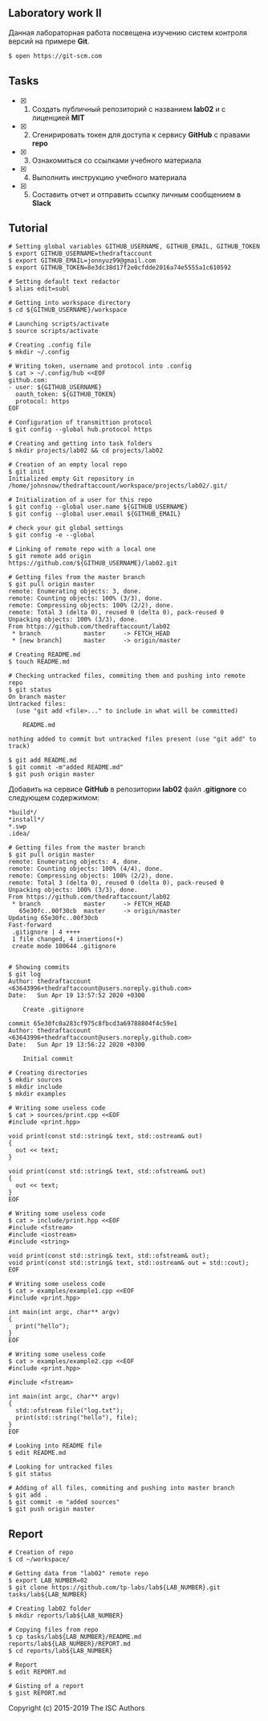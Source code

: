 ## Laboratory work II

Данная лабораторная работа посвещена изучению систем контроля версий на примере **Git**.

```bash
$ open https://git-scm.com
```

## Tasks

- [x] 1. Создать публичный репозиторий с названием **lab02** и с лиценцией **MIT**
- [x] 2. Сгенирировать токен для доступа к сервису **GitHub** с правами **repo**
- [x] 3. Ознакомиться со ссылками учебного материала
- [x] 4. Выполнить инструкцию учебного материала
- [x] 5. Составить отчет и отправить ссылку личным сообщением в **Slack**

## Tutorial

```ShellSession
# Setting global variables GITHUB_USERNAME, GITHUB_EMAIL, GITHUB_TOKEN
$ export GITHUB_USERNAME=thedraftaccount
$ export GITHUB_EMAIL=jonnyuz99@gmail.com
$ export GITHUB_TOKEN=8e3dc38d17f2e0cfdde2016a74e5555a1c610592

# Setting default text redactor
$ alias edit=subl
```

```ShellSession
# Getting into workspace directory
$ cd ${GITHUB_USERNAME}/workspace

# Launching scripts/activate
$ source scripts/activate
```

```ShellSession
# Creating .config file
$ mkdir ~/.config

# Writing token, username and protocol into .config
$ cat > ~/.config/hub <<EOF
github.com:
- user: ${GITHUB_USERNAME}
  oauth_token: ${GITHUB_TOKEN}
  protocol: https
EOF

# Configuration of transmittion protocol
$ git config --global hub.protocol https
```

```ShellSession
# Creating and getting into task folders
$ mkdir projects/lab02 && cd projects/lab02

# Creation of an empty local repo
$ git init
Initialized empty Git repository in /home/johnsnow/thedraftaccount/workspace/projects/lab02/.git/

# Initialization of a user for this repo
$ git config --global user.name ${GITHUB_USERNAME}
$ git config --global user.email ${GITHUB_EMAIL}

# check your git global settings
$ git config -e --global

# Linking of remote repo with a local one
$ git remote add origin https://github.com/${GITHUB_USERNAME}/lab02.git

# Getting files from the master branch
$ git pull origin master
remote: Enumerating objects: 3, done.
remote: Counting objects: 100% (3/3), done.
remote: Compressing objects: 100% (2/2), done.
remote: Total 3 (delta 0), reused 0 (delta 0), pack-reused 0
Unpacking objects: 100% (3/3), done.
From https://github.com/thedraftaccount/lab02
 * branch            master     -> FETCH_HEAD
 * [new branch]      master     -> origin/master

# Creating README.md
$ touch README.md

# Checking untracked files, commiting them and pushing into remote repo
$ git status
On branch master
Untracked files:
  (use "git add <file>..." to include in what will be committed)

	README.md

nothing added to commit but untracked files present (use "git add" to track)

$ git add README.md
$ git commit -m"added README.md"
$ git push origin master
```

Добавить на сервисе **GitHub** в репозитории **lab02** файл **.gitignore**
со следующем содержимом:

```ShellSession
*build*/
*install*/
*.swp
.idea/
```

```ShellSession
# Getting files from the master branch
$ git pull origin master
remote: Enumerating objects: 4, done.
remote: Counting objects: 100% (4/4), done.
remote: Compressing objects: 100% (2/2), done.
remote: Total 3 (delta 0), reused 0 (delta 0), pack-reused 0
Unpacking objects: 100% (3/3), done.
From https://github.com/thedraftaccount/lab02
 * branch            master     -> FETCH_HEAD
   65e30fc..00f30cb  master     -> origin/master
Updating 65e30fc..00f30cb
Fast-forward
 .gitignore | 4 ++++
 1 file changed, 4 insertions(+)
 create mode 100644 .gitignore


# Showing commits
$ git log
Author: thedraftaccount <63643996+thedraftaccount@users.noreply.github.com>
Date:   Sun Apr 19 13:57:52 2020 +0300

    Create .gitignore

commit 65e30fc0a283cf975c8fbcd3a69788804f4c59e1
Author: thedraftaccount <63643996+thedraftaccount@users.noreply.github.com>
Date:   Sun Apr 19 13:56:22 2020 +0300

    Initial commit

```

```ShellSession
# Creating directories
$ mkdir sources
$ mkdir include
$ mkdir examples

# Writing some useless code
$ cat > sources/print.cpp <<EOF
#include <print.hpp>

void print(const std::string& text, std::ostream& out)
{
  out << text;
}

void print(const std::string& text, std::ofstream& out)
{
  out << text;
}
EOF
```

```ShellSession
# Writing some useless code
$ cat > include/print.hpp <<EOF
#include <fstream>
#include <iostream>
#include <string>

void print(const std::string& text, std::ofstream& out);
void print(const std::string& text, std::ostream& out = std::cout);
EOF
```

```ShellSession
# Writing some useless code
$ cat > examples/example1.cpp <<EOF
#include <print.hpp>

int main(int argc, char** argv)
{
  print("hello");
}
EOF
```

```ShellSession
# Writing some useless code
$ cat > examples/example2.cpp <<EOF
#include <print.hpp>

#include <fstream>

int main(int argc, char** argv)
{
  std::ofstream file("log.txt");
  print(std::string("hello"), file);
}
EOF
```

```ShellSession
# Looking into README file
$ edit README.md
```

```ShellSession
# Looking for untracked files
$ git status

# Adding of all files, commiting and pushing into master branch
$ git add .
$ git commit -m "added sources"
$ git push origin master
```

## Report

```ShellSession
# Creation of repo
$ cd ~/workspace/

# Getting data from "lab02" remote repo
$ export LAB_NUMBER=02
$ git clone https://github.com/tp-labs/lab${LAB_NUMBER}.git tasks/lab${LAB_NUMBER}

# Creating lab02 folder
$ mkdir reports/lab${LAB_NUMBER}

# Copying files from repo
$ cp tasks/lab${LAB_NUMBER}/README.md reports/lab${LAB_NUMBER}/REPORT.md
$ cd reports/lab${LAB_NUMBER}

# Report
$ edit REPORT.md

# Gisting of a report
$ gist REPORT.md
```
Copyright (c) 2015-2019 The ISC Authors
```